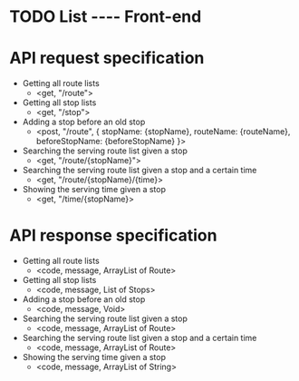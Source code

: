 # TODO List ---- Front-end

# API request specification

* Getting all route lists
    * <get, "/route">
* Getting all stop lists
    * <get, "/stop">
* Adding a stop before an old stop
    * <post, "/route",
      {
      stopName: {stopName},
      routeName: {routeName},
      beforeStopName: {beforeStopName}
      }>
* Searching the serving route list given a stop
    * <get, "/route/{stopName}">
* Searching the serving route list given a stop and a certain time
    * <get, "/route/{stopName}/{time}>
* Showing the serving time given a stop
    * <get, "/time/{stopName}>

# API response specification

* Getting all route lists
  * <code, message, ArrayList of Route>
* Getting all stop lists
  * <code, message, List of Stops>
* Adding a stop before an old stop
  * <code, message, Void>
* Searching the serving route list given a stop
  * <code, message, ArrayList of Route>
* Searching the serving route list given a stop and a certain time
  * <code, message, ArrayList of Route>
* Showing the serving time given a stop
  * <code, message, ArrayList of String>